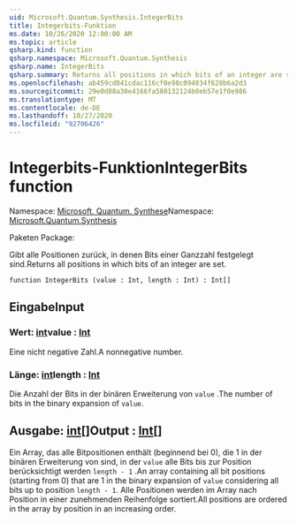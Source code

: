 ```yaml
---
uid: Microsoft.Quantum.Synthesis.IntegerBits
title: Integerbits-Funktion
ms.date: 10/26/2020 12:00:00 AM
ms.topic: article
qsharp.kind: function
qsharp.namespace: Microsoft.Quantum.Synthesis
qsharp.name: IntegerBits
qsharp.summary: Returns all positions in which bits of an integer are set.
ms.openlocfilehash: ab459cd841cdac116cf0e98c094834f628b6a2d3
ms.sourcegitcommit: 29e0d88a30e4166fa580132124b0eb57e1f0e986
ms.translationtype: MT
ms.contentlocale: de-DE
ms.lasthandoff: 10/27/2020
ms.locfileid: "92706426"
---
```

# <a name="integerbits-function"></a><span data-ttu-id="7941f-102">Integerbits-Funktion</span><span class="sxs-lookup"><span data-stu-id="7941f-102">IntegerBits function</span></span>

<span data-ttu-id="7941f-103">Namespace: [Microsoft. Quantum. Synthese](xref:Microsoft.Quantum.Synthesis)</span><span class="sxs-lookup"><span data-stu-id="7941f-103">Namespace: [Microsoft.Quantum.Synthesis](xref:Microsoft.Quantum.Synthesis)</span></span>

<span data-ttu-id="7941f-104">Paketen [](https://nuget.org/packages/)</span><span class="sxs-lookup"><span data-stu-id="7941f-104">Package: [](https://nuget.org/packages/)</span></span>


<span data-ttu-id="7941f-105">Gibt alle Positionen zurück, in denen Bits einer Ganzzahl festgelegt sind.</span><span class="sxs-lookup"><span data-stu-id="7941f-105">Returns all positions in which bits of an integer are set.</span></span>

```qsharp
function IntegerBits (value : Int, length : Int) : Int[]
```


## <a name="input"></a><span data-ttu-id="7941f-106">Eingabe</span><span class="sxs-lookup"><span data-stu-id="7941f-106">Input</span></span>

### <a name="value--int"></a><span data-ttu-id="7941f-107">Wert: [int](xref:microsoft.quantum.lang-ref.int)</span><span class="sxs-lookup"><span data-stu-id="7941f-107">value : [Int](xref:microsoft.quantum.lang-ref.int)</span></span>

<span data-ttu-id="7941f-108">Eine nicht negative Zahl.</span><span class="sxs-lookup"><span data-stu-id="7941f-108">A nonnegative number.</span></span>


### <a name="length--int"></a><span data-ttu-id="7941f-109">Länge: [int](xref:microsoft.quantum.lang-ref.int)</span><span class="sxs-lookup"><span data-stu-id="7941f-109">length : [Int](xref:microsoft.quantum.lang-ref.int)</span></span>

<span data-ttu-id="7941f-110">Die Anzahl der Bits in der binären Erweiterung von `value` .</span><span class="sxs-lookup"><span data-stu-id="7941f-110">The number of bits in the binary expansion of `value`.</span></span>



## <a name="output--int"></a><span data-ttu-id="7941f-111">Ausgabe: [int](xref:microsoft.quantum.lang-ref.int)[]</span><span class="sxs-lookup"><span data-stu-id="7941f-111">Output : [Int](xref:microsoft.quantum.lang-ref.int)[]</span></span>

<span data-ttu-id="7941f-112">Ein Array, das alle Bitpositionen enthält (beginnend bei 0), die 1 in der binären Erweiterung von sind, in der `value` alle Bits bis zur Position berücksichtigt werden `length - 1` .</span><span class="sxs-lookup"><span data-stu-id="7941f-112">An array containing all bit positions (starting from 0) that are 1 in the binary expansion of `value` considering all bits up to position `length - 1`.</span></span>  <span data-ttu-id="7941f-113">Alle Positionen werden im Array nach Position in einer zunehmenden Reihenfolge sortiert.</span><span class="sxs-lookup"><span data-stu-id="7941f-113">All positions are ordered in the array by position in an increasing order.</span></span>